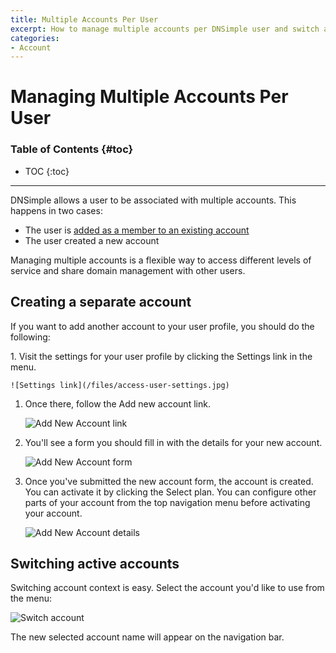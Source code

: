 ```yaml
---
title: Multiple Accounts Per User
excerpt: How to manage multiple accounts per DNSimple user and switch active accounts. 
categories:
- Account
---
```


# Managing Multiple Accounts Per User

### Table of Contents {#toc}

* TOC
{:toc}

---

DNSimple allows a user to be associated with multiple accounts. This happens in two cases:

- The user is [added as a member to an existing account](/articles/account-users)
- The user created a new account

Managing multiple accounts is a flexible way to access different levels of service and share domain management with other users.


## Creating a separate account

If you want to add another account to your user profile, you should do the following:

<div class="section-steps" markdown="1">
1. Visit the settings for your user profile by clicking the <label>Settings</label> link in the menu.

    ![Settings link](/files/access-user-settings.jpg)

1. Once there, follow the <label>Add new account</label> link.

    ![Add New Account link](/files/add-new-account-link.png)

1. You'll see a form you should fill in with the details for your new account.

    ![Add New Account form](/files/add-new-account-form.png)

1. Once you've submitted the new account form, the account is created. You can activate it by clicking the <label>Select plan</label>. You can configure other parts of your account from the top navigation menu before activating your account.

    ![Add New Account details](/files/add-new-account-details.png)

</div>


## Switching active accounts

Switching account context is easy. Select the account you'd like to use from the menu:

  ![Switch account](/files/account-switcher.jpg)

The new selected account name will appear on the navigation bar.
